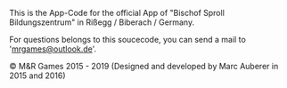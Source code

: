 This is the App-Code for the official App of "Bischof Sproll Bildungszentrum" in Rißegg / Biberach / Germany.

For questions belongs to this soucecode, you can send a mail to 'mrgames@outlook.de'.

© M&R Games 2015 - 2019 (Designed and developed by Marc Auberer in 2015 and 2016)

